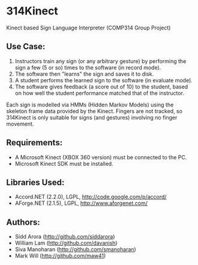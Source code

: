 314Kinect
=========

Kinect based Sign Language Interpreter (COMP314 Group Project)


Use Case:
---------
1. Instructors train any sign (or any arbitrary gesture) by performing the sign a few (5 or so) times to the software (in record mode).
2. The software then "learns" the sign and saves it to disk.
3. A student performs the learned sign to the software (in evaluate mode).
4. The software gives feedback (a score out of 10) to the student, based on how well the student performance matched that of the instructor.

Each sign is modelled via HMMs (Hidden Markov Models) using the skeleton frame data provided by the Kinect.
Fingers are not tracked, so 314Kinect is only suitable for signs (and gestures) involving no finger movement.

Requirements:
-------------
* A Microsoft Kinect (XBOX 360 version) must be connected to the PC.
* Microsoft Kinect SDK must be installed.


Libraries Used:
---------------
* Accord.NET (2.2.0), LGPL, http://code.google.com/p/accord/
* AForge.NET (2.1.5), LGPL, http://www.aforgenet.com/


Authors:
-------------
* Sidd Arora (http://github.com/siddarora)
* William Lam (http://github.com/davanish)
* Siva Manoharan (http://github.com/smanoharan)
* Mark Will (http://github.com/maw41)

